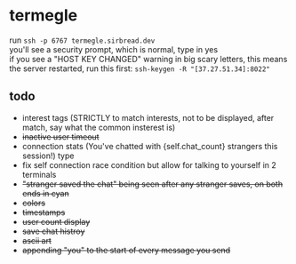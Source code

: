 # termegle
run `ssh -p 6767 termegle.sirbread.dev` <br>
you'll see a security prompt, which is normal, type in yes <br>
if you see a "HOST KEY CHANGED" warning in big scary letters, this means the server restarted, run this first: `ssh-keygen -R "[37.27.51.34]:8022"` <br>

## todo
- interest tags (STRICTLY to match interests, not to be displayed, after match, say what the common insterest is)
- ~~inactive user timeout~~
- connection stats (You've chatted with {self.chat_count} strangers this session!) type
- fix self connection race condition but allow for talking to yourself in 2 terminals
- ~~"stranger saved the chat" being seen after any stranger saves, on both ends in cyan~~
- ~~colors~~
- ~~timestamps~~
- ~~user count display~~
- ~~save chat histroy~~
- ~~ascii art~~
- ~~appending "you" to the start of every message you send~~